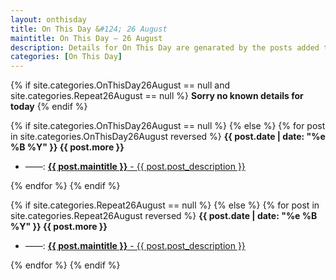 ```yaml
---
layout: onthisday
title: On This Day &#124; 26 August
maintitle: On This Day — 26 August
description: Details for On This Day are genarated by the posts added to the website so the content is subject to changes/updates over time.
categories: [On This Day]
---
```


{% if site.categories.OnThisDay26August == null and site.categories.Repeat26August == null %}
<strong>Sorry no known details for today</strong>
{% endif %}

{% if site.categories.OnThisDay26August == null %}
{% else %}
{% for post in site.categories.OnThisDay26August reversed %}
<strong>{{ post.date | date: "%e %B %Y" }} {{ post.more }}</strong>
<ul>
<li> ——: <a href="{{ post.url }}"><strong>{{ post.maintitle }}</strong> - {{ post.post_description }}</a></li>
</ul>
{% endfor %}
{% endif %}

{% if site.categories.Repeat26August == null %}
{% else %}
{% for post in site.categories.Repeat26August reversed %}
<strong>{{ post.date | date: "%e %B %Y" }} {{ post.more }}</strong>
<ul>
<li> ——: <a href="{{ post.url }}"><strong>{{ post.maintitle }}</strong> - {{ post.post_description }}</a></li>
</ul>
{% endfor %}
{% endif %}
